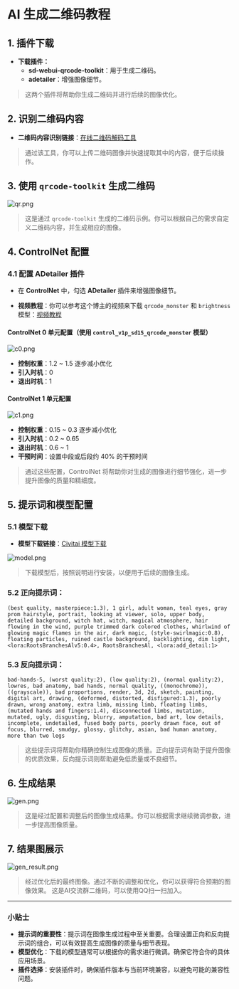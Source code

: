 # AI 生成二维码教程

## 1. 插件下载

- **下载插件：**
  - **sd-webui-qrcode-toolkit**：用于生成二维码。
  - **adetailer**：增强图像细节。

> 这两个插件将帮助你生成二维码并进行后续的图像优化。

## 2. 识别二维码内容

- **二维码内容识别链接**：[在线二维码解码工具](https://tuzim.net/decode/)

> 通过该工具，你可以上传二维码图像并快速提取其中的内容，便于后续操作。

## 3. 使用 `qrcode-toolkit` 生成二维码

![qr.png](qr.png)

> 这是通过 `qrcode-toolkit` 生成的二维码示例。你可以根据自己的需求自定义二维码内容，并生成相应的图像。

## 4. ControlNet 配置

### 4.1 配置 ADetailer 插件

- 在 **ControlNet** 中，勾选 **ADetailer** 插件来增强图像细节。

- **视频教程**：你可以参考这个博主的视频来下载 `qrcode_monster` 和 `brightness` 模型：[视频教程](https://www.bilibili.com/video/BV13h4y1L7yp/?spm_id_from=333.337.search-card.all.click)

#### ControlNet 0 单元配置（使用 `control_v1p_sd15_qrcode_monster` 模型）

![c0.png](c0.png)

- **控制权重**：1.2 ~ 1.5 逐步减小优化
- **引入时机**：0
- **退出时机**：1

#### ControlNet 1 单元配置

![c1.png](c1.png)

- **控制权重**：0.15 ~ 0.3 逐步减小优化
- **引入时机**：0.2 ~ 0.65
- **退出时机**：0.6 ~ 1
- **干预时间**：设置中段或后段约 40% 的干预时间

> 通过这些配置，ControlNet 将帮助你对生成的图像进行细节强化，进一步提升图像的质量和精细度。

## 5. 提示词和模型配置

### 5.1 模型下载

- **模型下载链接**：[Civitai 模型下载](https://civitai.com/models/70921/duchaitenniji)

![model.png](model.png)

> 下载模型后，按照说明进行安装，以便用于后续的图像生成。

### 5.2 正向提示词：

```
(best quality, masterpiece:1.3), 1 girl, adult woman, teal eyes, gray prom hairstyle, portrait, looking at viewer, solo, upper body, detailed background, witch hat, witch, magical atmosphere, hair flowing in the wind, purple trimmed dark colored clothes, whirlwind of glowing magic flames in the air, dark magic, (style-swirlmagic:0.8), floating particles, ruined castle background, backlighting, dim light, <lora:RootsBranchesAlv5:0.4>, RootsBranchesAl, <lora:add_detail:1>
```

### 5.3 反向提示词：

```
bad-hands-5, (worst quality:2), (low quality:2), (normal quality:2), lowres, bad anatomy, bad hands, normal quality, ((monochrome)), ((grayscale)), bad proportions, render, 3d, 2d, sketch, painting, digital art, drawing, (deformed, distorted, disfigured:1.3), poorly drawn, wrong anatomy, extra limb, missing limb, floating limbs, (mutated hands and fingers:1.4), disconnected limbs, mutation, mutated, ugly, disgusting, blurry, amputation, bad art, low details, incomplete, undetailed, fused body parts, poorly drawn face, out of focus, blurred, smudgy, glossy, glitchy, asian, bad human anatomy, more than two legs
```

> 这些提示词将帮助你精确控制生成图像的质量。正向提示词有助于提升图像的优质效果，反向提示词则帮助避免低质量或不良细节。

## 6. 生成结果

![gen.png](gen.png)

> 这是经过配置和调整后的图像生成结果。你可以根据需求继续微调参数，进一步提高图像质量。

## 7. 结果图展示

![gen_result.png](gen_result.png)

> 经过优化后的最终图像。通过不断的调整和优化，你可以获得符合预期的图像效果。
> 这是AI交流群二维码，可以使用QQ扫一扫加入。

---

### 小贴士

- **提示词的重要性**：提示词在图像生成过程中至关重要。合理设置正向和反向提示词的组合，可以有效提高生成图像的质量与细节表现。
- **模型优化**：下载的模型通常可以根据你的需求进行微调。确保它符合你的具体应用场景。
- **插件选择**：安装插件时，确保插件版本与当前环境兼容，以避免可能的兼容性问题。